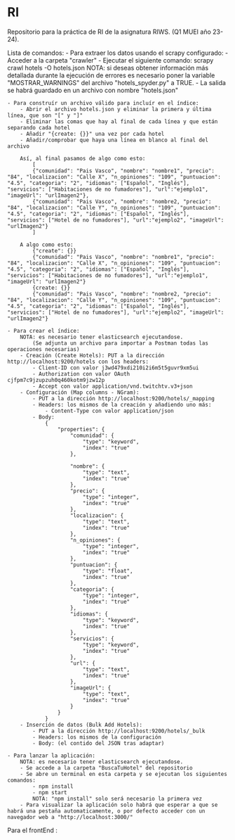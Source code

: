 # RI
Repositorio para la práctica de RI de la asignatura RIWS. (Q1 MUEI año 23-24).

Lista de comandos:
    - Para extraer los datos usando el scrapy configurado:
        - Acceder a la carpeta "crawler"
        - Ejecutar el siguiente comando:
            scrapy crawl hotels -O hotels.json
        NOTA: si deseas obtener información más detallada durante la ejecución de errores es necesario poner la variable "MOSTRAR_WARNINGS" del archivo "hotels_spyder.py" a TRUE.
        - La salida se habrá guardado en un archivo con nombre "hotels.json"

    - Para construír un archivo válido para incluír en el índice:
        - Abrir el archivo hotels.json y eliminar la primera y última línea, que son "[" y "]"
        - Eliminar las comas que hay al final de cada línea y que están separando cada hotel
        - Añadir "{create: {}}" una vez por cada hotel
        - Añadir/comprobar que haya una línea en blanco al final del archivo

        Así, al final pasamos de algo como esto:
            [
            {"comunidad": "Pais Vasco", "nombre": "nombre1", "precio": "84", "localizacion": "Calle X", "n_opiniones": "109", "puntuacion": "4.5", "categoria": "2", "idiomas": ["Español", "Inglés"], "servicios": ["Habitaciones de no fumadores"], "url":"ejemplo1", "imageUrl": "urlImagen2"},
            {"comunidad": "Pais Vasco", "nombre": "nombre2, "precio": "84", "localizacion": "Calle Y", "n_opiniones": "109", "puntuacion": "4.5", "categoria": "2", "idiomas": ["Español", "Inglés"], "servicios": ["Hotel de no fumadores"], "url":"ejemplo2", "imageUrl": "urlImagen2"}
            ]

        A algo como esto:
            {"create": {}}
            {"comunidad": "Pais Vasco", "nombre": "nombre1", "precio": "84", "localizacion": "Calle X", "n_opiniones": "109", "puntuacion": "4.5", "categoria": "2", "idiomas": ["Español", "Inglés"], "servicios": ["Habitaciones de no fumadores"], "url":"ejemplo1", "imageUrl": "urlImagen2"}
            {create: {}}
            {"comunidad": "Pais Vasco", "nombre": "nombre2, "precio": "84", "localizacion": "Calle Y", "n_opiniones": "109", "puntuacion": "4.5", "categoria": "2", "idiomas": ["Español", "Inglés"], "servicios": ["Hotel de no fumadores"], "url":"ejemplo2", "imageUrl": "urlImagen2"}

    - Para crear el índice:
        NOTA: es necesario tener elasticsearch ejecutandose.
            (Se adjunta un archivo para importar a Postman todas las operaciones necesarias)
        - Creación (Create Hotels): PUT a la dirección http://localhost:9200/hotels con los headers:
            - Client-ID con valor j3wd479xdi210i2i6m5t5guvr9xm5ui
            - Authorization con valor OAuth cjfpm7c9jzupzuh0q460kotm9jzw12p
            - Accept con valor application/vnd.twitchtv.v3+json
        - Configuración (Map columns - NGram): 
            - PUT a la dirección http://localhost:9200/hotels/_mapping
            - Headers: los mismos de la creación y añadiendo uno más:
                - Content-Type con valor application/json
            - Body:
                {
                    "properties": {
                        "comunidad": {
                            "type": "keyword",
                            "index": "true"
                        },

                        "nombre": {
                            "type": "text",
                            "index": "true"
                        },
                        "precio": {
                            "type": "integer",
                            "index": "true"
                        },
                        "localizacion": {
                            "type": "text",
                            "index": "true"
                        },
                        "n_opiniones": {
                            "type": "integer",
                            "index": "true"
                        },
                        "puntuacion": {
                            "type": "float",
                            "index": "true"
                        },
                        "categoria": {
                            "type": "integer",
                            "index": "true"
                        },
                        "idiomas": {
                            "type": "keyword",
                            "index": "true"
                        },
                        "servicios": {
                            "type": "keyword",
                            "index": "true"
                        },
                        "url": {
                            "type": "text",
                            "index": "true"
                        },
                        "imageUrl": {
                            "type": "text",
                            "index": "true"
                        }
                    }
                }
        - Inserción de datos (Bulk Add Hotels):
            - PUT a la dirección http://localhost:9200/hotels/_bulk
            - Headers: los mismos de la configuración
            - Body: (el contido del JSON tras adaptar)

    - Para lanzar la aplicación:
        NOTA: es necesario tener elasticsearch ejecutandose.
        - Se accede a la carpeta "BuscaTuHotel" del repositorio
        - Se abre un terminal en esta carpeta y se ejecutan los siguientes comandos:
            - npm install
            - npm start
            NOTA: "npm install" solo será necesario la primera vez
        - Para visualizar la aplicación solo habrá que esperar a que se habrá una pestaña automaticamente, o por defecto acceder con un navegador web a "http://localhost:3000/"

        
            
        

Para el frontEnd :

